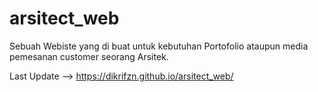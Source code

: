 # arsitect_web
Sebuah Webiste yang di buat untuk kebutuhan Portofolio ataupun media pemesanan customer seorang Arsitek.

Last Update --> https://dikrifzn.github.io/arsitect_web/
